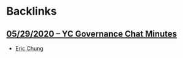 
# Backlinks
## [05/29/2020 – YC Governance Chat Minutes](<05/29/2020 – YC Governance Chat Minutes.md>)
- [Eric Chung](<Eric Chung.md>)

